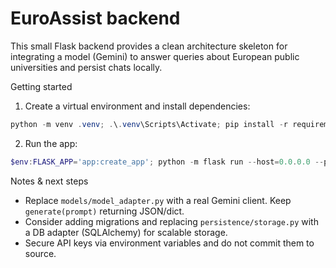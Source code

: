 # EuroAssist backend

This small Flask backend provides a clean architecture skeleton for integrating a model (Gemini) to answer queries about European public universities and persist chats locally.

Getting started

1. Create a virtual environment and install dependencies:

```powershell
python -m venv .venv; .\.venv\Scripts\Activate; pip install -r requirements.txt
```

2. Run the app:

```powershell
$env:FLASK_APP='app:create_app'; python -m flask run --host=0.0.0.0 --port=5000
```

Notes & next steps
- Replace `models/model_adapter.py` with a real Gemini client. Keep `generate(prompt)` returning JSON/dict.
- Consider adding migrations and replacing `persistence/storage.py` with a DB adapter (SQLAlchemy) for scalable storage.
- Secure API keys via environment variables and do not commit them to source.
